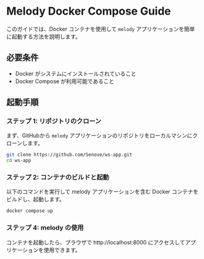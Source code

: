 # Melody Docker Compose Guide

このガイドでは、Docker コンテナを使用して `melody` アプリケーションを簡単に起動する方法を説明します。

## 必要条件

- Docker がシステムにインストールされていること
- Docker Compose が利用可能であること

## 起動手順

### ステップ 1: リポジトリのクローン

まず、GitHubから `melody` アプリケーションのリポジトリをローカルマシンにクローンします。

```sh
git clone https://github.com/Senoue/ws-app.git
cd ws-app
```

### ステップ 2: コンテナのビルドと起動
以下のコマンドを実行して melody アプリケーションを含む Docker コンテナをビルドし、起動します。

```sh
docker compose up
```

### ステップ 4: melody の使用
コンテナを起動したら、ブラウザで http://localhost:8000 にアクセスしてアプリケーションを使用できます。




